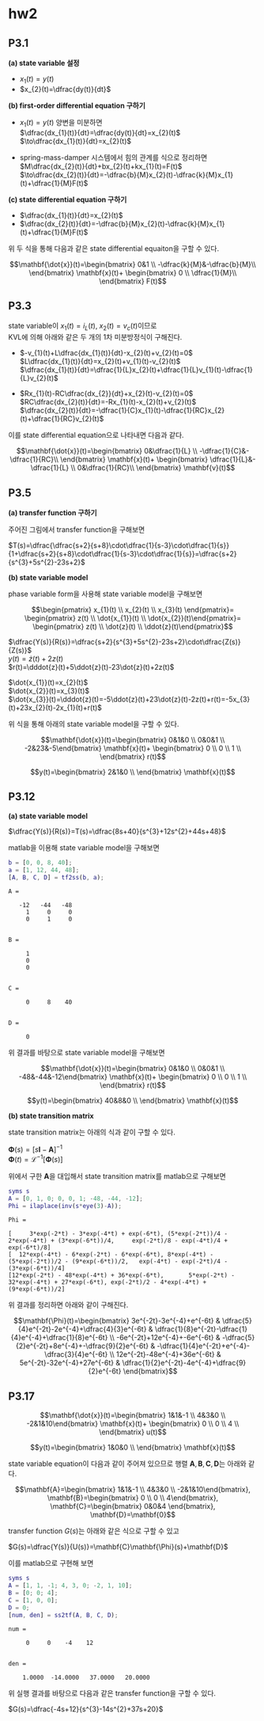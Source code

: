 # hw2
## P3.1
**(a) state variable 설정**  
* $x_{1}(t)=y(t)$  
* $x_{2}(t)=\dfrac{dy(t)}{dt}$  

**(b) first-order differential equation 구하기**  
* $x_{1}(t)=y(t)$ 양변을 미분하면  
$\dfrac{dx_{1}(t)}{dt}=\dfrac{dy(t)}{dt}=x_{2}(t)$  
$\to\dfrac{dx_{1}(t)}{dt}=x_{2}(t)$

* spring-mass-damper 시스템에서 힘의 관계를 식으로 정리하면  
  $M\dfrac{dx_{2}(t)}{dt}+bx_{2}(t)+kx_{1}(t)=F(t)$  
  $\to\dfrac{dx_{2}(t)}{dt}=-\dfrac{b}{M}x_{2}(t)-\dfrac{k}{M}x_{1}(t)+\dfrac{1}{M}F(t)$  

**(c) state differential equation 구하기**  
* $\dfrac{dx_{1}(t)}{dt}=x_{2}(t)$  
* $\dfrac{dx_{2}(t)}{dt}=-\dfrac{b}{M}x_{2}(t)-\dfrac{k}{M}x_{1}(t)+\dfrac{1}{M}F(t)$  

위 두 식을 통해 다음과 같은 state differential equaiton을 구할 수 있다.  

$$\mathbf{\dot{x}}(t)=\begin{bmatrix} 0&1 \\
-\dfrac{k}{M}&-\dfrac{b}{M}\\ \end{bmatrix} \mathbf{x}(t)+
\begin{bmatrix} 0 \\
\dfrac{1}{M}\\ \end{bmatrix} F(t)$$  

## P3.3
state variable이 $x_{1}(t)=i_{L}(t)$, $x_{2}(t)=v_{c}(t)$이므로  
KVL에 의해 아래와 같은 두 개의 1차 미분방정식이 구해진다.  

* $-v_{1}(t)+L\dfrac{dx_{1}(t)}{dt}-x_{2}(t)+v_{2}(t)=0$  
  $L\dfrac{dx_{1}(t)}{dt}=x_{2}(t)+v_{1}(t)-v_{2}(t)$  
  $\dfrac{dx_{1}(t)}{dt}=\dfrac{1}{L}x_{2}(t)+\dfrac{1}{L}v_{1}(t)-\dfrac{1}{L}v_{2}(t)$

* $Rx_{1}(t)-RC\dfrac{dx_{2}}{dt}+x_{2}(t)-v_{2}(t)=0$  
  $RC\dfrac{dx_{2}(t)}{dt}=-Rx_{1}(t)-x_{2}(t)+v_{2}(t)$  
  $\dfrac{dx_{2}(t)}{dt}=-\dfrac{1}{C}x_{1}(t)-\dfrac{1}{RC}x_{2}(t)+\dfrac{1}{RC}v_{2}(t)$

이를 state differential equation으로 나타내면 다음과 같다.  

$$\mathbf{\dot{x}}(t)=\begin{bmatrix} 0&\dfrac{1}{L} \\
-\dfrac{1}{C}&-\dfrac{1}{RC}\\ \end{bmatrix} \mathbf{x}(t)+
\begin{bmatrix} \dfrac{1}{L}&-\dfrac{1}{L} \\
0&\dfrac{1}{RC}\\ \end{bmatrix} \mathbf{v}(t)$$  

## P3.5
**(a) transfer function 구하기**  

주어진 그림에서 transfer function을 구해보면  

$T(s)=\dfrac{\dfrac{s+2}{s+8}\cdot\dfrac{1}{s-3}\cdot\dfrac{1}{s}}{1+\dfrac{s+2}{s+8}\cdot\dfrac{1}{s-3}\cdot\dfrac{1}{s}}=\dfrac{s+2}{s^{3}+5s^{2}-23s+2}$  

**(b) state variable model**  

phase variable form을 사용해 state variable model을 구해보면  

$$\begin{pmatrix}
x_{1}(t) \\
x_{2}(t) \\
x_{3}(t)
\end{pmatrix}=
\begin{pmatrix}
z(t) \\
\dot{x_{1}}(t) \\
\dot{x_{2}}(t)\end{pmatrix}=
\begin{pmatrix}
z(t) \\
\dot{z}(t) \\
\ddot{z}(t)\end{pmatrix}$$

$\dfrac{Y(s)}{R(s)}=\dfrac{s+2}{s^{3}+5s^{2}-23s+2}\cdot\dfrac{Z(s)}{Z(s)}$  
$y(t)=\dot{z}(t)+2z(t)$  
$r(t)=\dddot{z}(t)+5\ddot{z}(t)-23\dot{z}(t)+2z(t)$  

$\dot{x_{1}}(t)=x_{2}(t)$  
$\dot{x_{2}}(t)=x_{3}(t)$  
$\dot{x_{3}}(t)=\dddot{z}(t)=-5\ddot{z}(t)+23\dot{z}(t)-2z(t)+r(t)=-5x_{3}(t)+23x_{2}(t)-2x_{1}(t)+r(t)$  

위 식을 통해 아래의 state variable model을 구할 수 있다.

$$\mathbf{\dot{x}}(t)=\begin{bmatrix} 0&1&0 \\
0&0&1 \\
-2&23&-5\end{bmatrix} \mathbf{x}(t)+
\begin{bmatrix} 0 \\
0 \\
1 \\ \end{bmatrix} r(t)$$  

$$y(t)=\begin{bmatrix} 2&1&0 \\ \end{bmatrix} \mathbf{x}(t)$$  

## P3.12
**(a) state variable model**  

$\dfrac{Y(s)}{R(s)}=T(s)=\dfrac{8s+40}{s^{3}+12s^{2}+44s+48}$  

matlab을 이용해 state variable model을 구해보면  
```matlab
b = [0, 0, 8, 40];
a = [1, 12, 44, 48];
[A, B, C, D] = tf2ss(b, a);
```
```
A =

   -12   -44   -48
     1     0     0
     0     1     0


B =

     1
     0
     0


C =

     0     8    40


D =

     0
```
위 결과를 바탕으로 state variable model을 구해보면

$$\mathbf{\dot{x}}(t)=\begin{bmatrix} 0&1&0 \\
0&0&1 \\
-48&-44&-12\end{bmatrix} \mathbf{x}(t)+
\begin{bmatrix} 0 \\
0 \\
1 \\ \end{bmatrix} r(t)$$  

$$y(t)=\begin{bmatrix} 40&8&0 \\ \end{bmatrix} \mathbf{x}(t)$$  

**(b) state transition matrix**  

state transition matrix는 아래의 식과 같이 구할 수 있다.  

$\mathbf{\Phi}(s)=[s\mathbf{I}-\mathbf{A}]^{-1}$  
$\mathbf{\Phi}(t)=\mathcal{L}^{-1}[\mathbf{\Phi}(s)]$  

위에서 구한 $\mathbf{A}$을 대입해서 state transition matrix를 matlab으로 구해보면  
```matlab
syms s
A = [0, 1, 0; 0, 0, 1; -48, -44, -12];
Phi = ilaplace(inv(s*eye(3)-A));
```
```
Phi =
 
[     3*exp(-2*t) - 3*exp(-4*t) + exp(-6*t), (5*exp(-2*t))/4 - 2*exp(-4*t) + (3*exp(-6*t))/4,     exp(-2*t)/8 - exp(-4*t)/4 + exp(-6*t)/8]
[  12*exp(-4*t) - 6*exp(-2*t) - 6*exp(-6*t), 8*exp(-4*t) - (5*exp(-2*t))/2 - (9*exp(-6*t))/2,   exp(-4*t) - exp(-2*t)/4 - (3*exp(-6*t))/4]
[12*exp(-2*t) - 48*exp(-4*t) + 36*exp(-6*t),       5*exp(-2*t) - 32*exp(-4*t) + 27*exp(-6*t), exp(-2*t)/2 - 4*exp(-4*t) + (9*exp(-6*t))/2]
```

위 결과를 정리하면 아래와 같이 구해진다.  

$$\mathbf{\Phi}(t)=\begin{bmatrix} 
3e^{-2t}-3e^{-4}+e^{-6t} & \dfrac{5}{4}e^{-2t}-2e^{-4}+\dfrac{4}{3}e^{-6t} & \dfrac{1}{8}e^{-2t}-\dfrac{1}{4}e^{-4}+\dfrac{1}{8}e^{-6t} \\
-6e^{-2t}+12e^{-4}+-6e^{-6t} & -\dfrac{5}{2}e^{-2t}+8e^{-4}+-\dfrac{9}{2}e^{-6t} & -\dfrac{1}{4}e^{-2t}+e^{-4}-\dfrac{3}{4}e^{-6t} \\
12e^{-2t}-48e^{-4}+36e^{-6t} & 5e^{-2t}-32e^{-4}+27e^{-6t} & \dfrac{1}{2}e^{-2t}-4e^{-4}+\dfrac{9}{2}e^{-6t}
\end{bmatrix}$$

## P3.17
$$\mathbf{\dot{x}}(t)=\begin{bmatrix} 1&1&-1 \\
4&3&0 \\
-2&1&10\end{bmatrix} \mathbf{x}(t)+
\begin{bmatrix} 0 \\
0 \\
4 \\ \end{bmatrix} u(t)$$  

$$y(t)=\begin{bmatrix} 1&0&0 \\ \end{bmatrix} \mathbf{x}(t)$$  

state variable equation이 다음과 같이 주어져 있으므로 행렬 $\mathbf{A}, \mathbf{B}, \mathbf{C}, \mathbf{D}$는 아래와 같다.

$$\mathbf{A}=\begin{bmatrix} 1&1&-1 \\
4&3&0 \\
-2&1&10\end{bmatrix},
\mathbf{B}=\begin{bmatrix} 0 \\
0 \\
4\end{bmatrix},
\mathbf{C}=\begin{bmatrix} 0&0&4 \end{bmatrix},
\mathbf{D}=\mathbf{0}$$

transfer function $G(s)$는 아래와 같은 식으로 구할 수 있고  

$G(s)=\dfrac{Y(s)}{U(s)}=\mathbf{C}\mathbf{\Phi}(s)+\mathbf{D}$  

이를 matlab으로 구현해 보면  
```matlab
syms s
A = [1, 1, -1; 4, 3, 0; -2, 1, 10];
B = [0; 0; 4];
C = [1, 0, 0];
D = 0;
[num, den] = ss2tf(A, B, C, D);
```

```
num =

     0     0    -4    12


den =

    1.0000  -14.0000   37.0000   20.0000
```

위 실행 결과를 바탕으로 다음과 같은 transfer function을 구할 수 있다.  

$G(s)=\dfrac{-4s+12}{s^{3}-14s^{2}+37s+20}$
